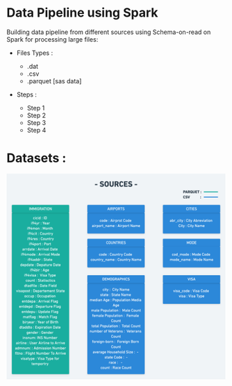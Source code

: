 # Data Pipeline using Spark 

Building data pipeline from different sources using Schema-on-read on Spark for processing large files: 
 
 - Files Types : 
	 - .dat 
	 - .csv 
	 - .parquet [sas data]
	 
 - Steps : 
    - Step 1
    - Step 2 
    - Step 3 
    - Step 4
    
# Datasets : 
![Data Lineage](https://github.com/HamzaElHammoutidev/Data-Pipeline-using-Spark/blob/master/SourcesImage.png)
